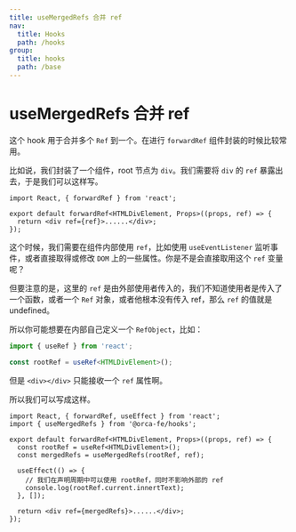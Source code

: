 ```yaml
---
title: useMergedRefs 合并 ref
nav:
  title: Hooks
  path: /hooks
group:
  title: hooks
  path: /base
---
```


# useMergedRefs 合并 ref

这个 hook 用于合并多个 `Ref` 到一个。在进行 `forwardRef` 组件封装的时候比较常用。

比如说，我们封装了一个组件，root 节点为 `div`。我们需要将 `div` 的 `ref` 暴露出去，于是我们可以这样写。

```tsx | pure
import React, { forwardRef } from 'react';

export default forwardRef<HTMLDivElement, Props>((props, ref) => {
  return <div ref={ref}>......</div>;
});
```

这个时候，我们需要在组件内部使用 `ref`，比如使用 `useEventListener` 监听事件，或者直接取得或修改 `DOM`
上的一些属性。你是不是会直接取用这个 `ref` 变量呢？

但要注意的是，这里的 `ref` 是由外部使用者传入的，我们不知道使用者是传入了一个函数，或者一个 `Ref` 对象，或者他根本没有传入
ref，那么 `ref` 的值就是 undefined。

所以你可能想要在内部自己定义一个 `RefObject`，比如：

```ts
import { useRef } from 'react';

const rootRef = useRef<HTMLDivElement>();
```

但是 `<div></div>` 只能接收一个 `ref` 属性啊。

所以我们可以写成这样。

```tsx
import React, { forwardRef, useEffect } from 'react';
import { useMergedRefs } from '@orca-fe/hooks';

export default forwardRef<HTMLDivElement, Props>((props, ref) => {
  const rootRef = useRef<HTMLDivElement>();
  const mergedRefs = useMergedRefs(rootRef, ref);

  useEffect(() => {
    // 我们在声明周期中可以使用 rootRef，同时不影响外部的 ref
    console.log(rootRef.current.innertText);
  }, []);

  return <div ref={mergedRefs}>......</div>;
});
```
